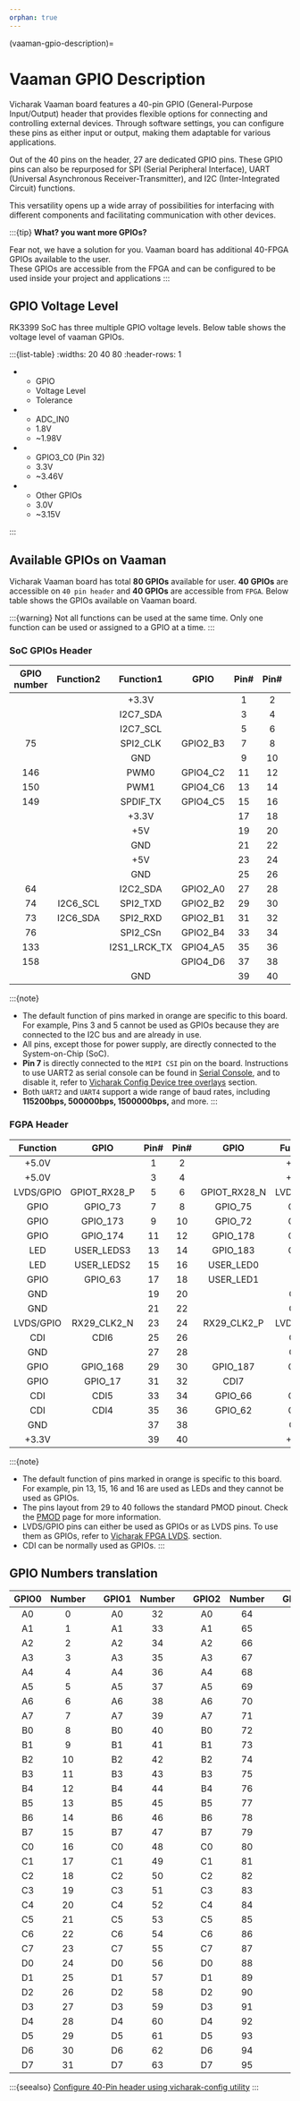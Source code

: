 ```yaml
---
orphan: true
---
```


(vaaman-gpio-description)=

# Vaaman GPIO Description

Vicharak Vaaman board features a 40-pin GPIO (General-Purpose Input/Output)
header that provides flexible options for connecting and controlling external
devices. Through software settings, you can configure these pins as either
input or output, making them adaptable for various applications.

Out of the 40 pins on the header, 27 are dedicated GPIO pins. These GPIO pins
can also be repurposed for SPI (Serial Peripheral Interface),
UART (Universal Asynchronous Receiver-Transmitter), and
I2C (Inter-Integrated Circuit) functions.

This versatility opens up a wide array of possibilities for interfacing with
different components and facilitating communication with other devices.

:::{tip}
**What? you want more GPIOs?**

Fear not, we have a solution for you. Vaaman board has additional 40-FPGA GPIOs
available to the user.\
These GPIOs are accessible from the FPGA and can be configured to be used inside
your project and applications
:::

<!-- TODO: Add FPGA GPIO user guide and description -->

## GPIO Voltage Level

RK3399 SoC has three multiple GPIO voltage levels. Below table shows the
voltage level of vaaman GPIOs.

:::{list-table}
:widths: 20 40 80
:header-rows: 1

-
  - GPIO
  - Voltage Level
  - Tolerance

-
  - ADC_IN0
  - 1.8V
  - ~1.98V

-
  - GPIO3_C0 (Pin 32)
  - 3.3V
  - ~3.46V

-
  - Other GPIOs
  - 3.0V
  - ~3.15V

:::

## Available GPIOs on Vaaman

Vicharak Vaaman board has total **80 GPIOs** available for user. **40 GPIOs**
are accessible on `40 pin header` and **40 GPIOs** are accessible from `FPGA`.
Below table shows the GPIOs available on Vaaman board.

:::{warning}
Not all functions can be used at the same time. Only one function can be used
or assigned to a GPIO at a time.
:::

### SoC GPIOs Header

| GPIO number | Function2 |  Function1   |   GPIO   |             Pin#             |            Pin#             |   GPIO   |              Function1              | GPIO number |
| :---------: | :-------: | :----------: | :------: | :--------------------------: | :-------------------------: | :------: | :---------------------------------: | :---------: |
|             |           |    +3.3V     |          | <div class='yellow'>1</div>  |  <div class='red'>2</div>   |          |                +5.0V                |             |
|             |           |   I2C7_SDA   |          | <div class='orange'>3</div>  |  <div class='red'>4</div>   |          |                +5.0V                |             |
|             |           |   I2C7_SCL   |          | <div class='orange'>5</div>  | <div class='black'>6</div>  |          |                 GND                 |             |
|     75      |           |   SPI2_CLK   | GPIO2_B3 |  <div class='green'>7</div>  | <div class='green'>8</div>  | GPIO4_C4 | <div class='orange'>UART2_TXD</div> |     148     |
|             |           |     GND      |          |  <div class='black'>9</div>  | <div class='green'>10</div> | GPIO4_C3 | <div class='orange'>UART2_RXD</div> |     147     |
|     146     |           |     PWM0     | GPIO4_C2 | <div class='green'>11</div>  | <div class='green'>12</div> | GPIO4_A3 |              I2S1_SCLK              |     131     |
|     150     |           |     PWM1     | GPIO4_C6 | <div class='green'>13</div>  | <div class='black'>14</div> |          |                 GND                 |             |
|     149     |           |   SPDIF_TX   | GPIO4_C5 | <div class='green'>15</div>  | <div class='green'>16</div> | GPIO4_D2 |                                     |     154     |
|             |           |    +3.3V     |          | <div class='yellow'>17</div> | <div class='green'>18</div> | GPIO4_D4 |                                     |     156     |
|             |           |     +5V      |          |  <div class='red'>19</div>   | <div class='black'>20</div> |          |                 GND                 |             |
|             |           |     GND      |          | <div class='black'>21</div>  | <div class='green'>22</div> | GPIO4_D5 |                                     |     157     |
|             |           |     +5V      |          |  <div class='red'>23</div>   | <div class='black'>24</div> |          |                 GND                 |             |
|             |           |     GND      |          | <div class='black'>25</div>  | <div class='green'>26</div> |          |               ADC_IN0               |             |
|     64      |           |   I2C2_SDA   | GPIO2_A0 |  <div class='blue'>27</div>  | <div class='blue'>28</div>  | GPIO2_A1 |              I2C2_CLK               |     65      |
|     74      | I2C6_SCL  |   SPI2_TXD   | GPIO2_B2 | <div class='green'>29</div>  | <div class='black'>30</div> |          |                 GND                 |             |
|     73      | I2C6_SDA  |   SPI2_RXD   | GPIO2_B1 | <div class='green'>31</div>  | <div class='green'>32</div> | GPIO3_C0 |              SPDIF_TX               |     112     |
|     76      |           |   SPI2_CSn   | GPIO2_B4 | <div class='green'>33</div>  | <div class='black'>34</div> |          |                 GND                 |             |
|     133     |           | I2S1_LRCK_TX | GPIO4_A5 | <div class='green'>35</div>  | <div class='green'>36</div> | GPIO4_A4 |            I2S1_LRCK_RX             |     132     |
|     158     |           |              | GPIO4_D6 | <div class='green'>37</div>  | <div class='green'>38</div> | GPIO4_A6 |              I2S1_SDI               |     134     |
|             |           |     GND      |          | <div class='black'>39</div>  | <div class='green'>40</div> | GPIO4_A7 |              I2S1_SDO               |     135     |

:::{note}
- The default function of pins marked in <span class="orange">orange</span> are
  specific to this board. For example, Pins 3 and 5 cannot be used as GPIOs
  because they are connected to the I2C bus and are already in use.
- All pins, except those for power supply, are directly connected to the
  System-on-Chip (SoC).
- **Pin 7** is directly connected to the `MIPI CSI` pin on the board.
  Instructions to use UART2 as serial console can be found in
  [Serial Console](#serial-console), and to disable it, refer to
  [Vicharak Config Device tree overlays](#vicharak-config-overlays)
  section.
- Both `UART2` and `UART4` support a wide range of baud rates, including
  **115200bps, 500000bps, 1500000bps,** and more.
:::

### FGPA Header

| Function  |     GPIO     |             Pin#             |             Pin#             |     GPIO     | Function  |
| :-------: | :----------: | :--------------------------: | :--------------------------: | :----------: | :-------: |
|   +5.0V   |              |   <div class='red'>1</div>   | <div class='yellow'>2</div>  |              |   +3.3V   |
|   +5.0V   |              |   <div class='red'>3</div>   | <div class='yellow'>4</div>  |              |   +3.3V   |
| LVDS/GPIO | GPIOT_RX28_P |  <div class='green'>5</div>  |  <div class='green'>6</div>  | GPIOT_RX28_N | LVDS/GPIO |
|   GPIO    |   GPIO_73    |  <div class='green'>7</div>  |  <div class='green'>8</div>  |   GPIO_75    |   GPIO    |
|   GPIO    |   GPIO_173   |  <div class='green'>9</div>  | <div class='green'>10</div>  |   GPIO_72    |   GPIO    |
|   GPIO    |   GPIO_174   | <div class='green'>11</div>  | <div class='green'>12</div>  |   GPIO_178   |   GPIO    |
|    LED    |  USER_LEDS3  | <div class='orange'>13</div> | <div class='green'>14</div>  |   GPIO_183   |   GPIO    |
|    LED    |  USER_LEDS2  | <div class='orange'>15</div> | <div class='orange'>16</div> |  USER_LED0   |    LED    |
|   GPIO    |   GPIO_63    | <div class='green'>17</div>  | <div class='orange'>18</div> |  USER_LED1   |    LED    |
|    GND    |              | <div class='black'>19</div>  | <div class='black'>20</div>  |              |    GND    |
|    GND    |              | <div class='black'>21</div>  | <div class='black'>22</div>  |              |    GND    |
| LVDS/GPIO | RX29_CLK2_N  |  <div class='blue'>23</div>  |  <div class='blue'>24</div>  | RX29_CLK2_P  | LVDS/GPIO |
|    CDI    |     CDI6     |  <div class='blue'>25</div>  | <div class='black'>26</div>  |              |    GND    |
|    GND    |              | <div class='black'>27</div>  | <div class='black'>28</div>  |              |    GND    |
|   GPIO    |   GPIO_168   | <div class='green'>29</div>  | <div class='green'>30</div>  |   GPIO_187   |   GPIO    |
|   GPIO    |   GPIO_17    | <div class='green'>31</div>  |  <div class='blue'>32</div>  |     CDI7     |    CDI    |
|    CDI    |     CDI5     |  <div class='blue'>33</div>  | <div class='green'>34</div>  |   GPIO_66    |   GPIO    |
|    CDI    |     CDI4     |  <div class='blue'>35</div>  | <div class='green'>36</div>  |   GPIO_62    |   GPIO    |
|    GND    |              | <div class='black'>37</div>  | <div class='black'>38</div>  |              |    GND    |
|   +3.3V   |              | <div class='yellow'>39</div> | <div class='yellow'>40</div> |              |   +3.3V   |

:::{note}

- The default function of pins marked in <span class="orange">orange</span> is
  specific to this board. For example, pin 13, 15, 16 and 16 are used as LEDs
  and they cannot be used as GPIOs.
- The pins layout from 29 to 40 follows the standard PMOD pinout. Check the
  [PMOD](https://reference.digilentinc.com/reference/pmod/pmod) page for more
  information.
- LVDS/GPIO pins can either be used as GPIOs or as LVDS pins. To use them as
  GPIOs, refer to [Vicharak FPGA LVDS]().
  section.
- CDI can be normally used as GPIOs.
:::

<!-- TODO: FPGA LVDS guide -->

## GPIO Numbers translation

|            GPIO0             | Number |     |            GPIO1            | Number |     |           GPIO2            | Number |     |           GPIO3           | Number |     |            GPIO4             | Number |
| :--------------------------: | :----: | :-: | :-------------------------: | :----: | :-: | :------------------------: | :----: | :-: | :-----------------------: | :----: | :-: | :--------------------------: | :----: |
| <div class="yellow">A0</div> |   0    |     | <div class="green">A0</div> |   32   |     | <div class="blue">A0</div> |   64   |     | <div class="red">A0</div> |   96   |     | <div class="orange">A0</div> |  128   |
| <div class="yellow">A1</div> |   1    |     | <div class="green">A1</div> |   33   |     | <div class="blue">A1</div> |   65   |     | <div class="red">A1</div> |   97   |     | <div class="orange">A1</div> |  129   |
| <div class="yellow">A2</div> |   2    |     | <div class="green">A2</div> |   34   |     | <div class="blue">A2</div> |   66   |     | <div class="red">A2</div> |   98   |     | <div class="orange">A2</div> |  130   |
| <div class="yellow">A3</div> |   3    |     | <div class="green">A3</div> |   35   |     | <div class="blue">A3</div> |   67   |     | <div class="red">A3</div> |   99   |     | <div class="orange">A3</div> |  131   |
| <div class="yellow">A4</div> |   4    |     | <div class="green">A4</div> |   36   |     | <div class="blue">A4</div> |   68   |     | <div class="red">A4</div> |  100   |     | <div class="orange">A4</div> |  132   |
| <div class="yellow">A5</div> |   5    |     | <div class="green">A5</div> |   37   |     | <div class="blue">A5</div> |   69   |     | <div class="red">A5</div> |  101   |     | <div class="orange">A5</div> |  133   |
| <div class="yellow">A6</div> |   6    |     | <div class="green">A6</div> |   38   |     | <div class="blue">A6</div> |   70   |     | <div class="red">A6</div> |  102   |     | <div class="orange">A6</div> |  134   |
| <div class="yellow">A7</div> |   7    |     | <div class="green">A7</div> |   39   |     | <div class="blue">A7</div> |   71   |     | <div class="red">A7</div> |  103   |     | <div class="orange">A7</div> |  135   |
| <div class="yellow">B0</div> |   8    |     | <div class="green">B0</div> |   40   |     | <div class="blue">B0</div> |   72   |     | <div class="red">B0</div> |  104   |     | <div class="orange">B0</div> |  136   |
| <div class="yellow">B1</div> |   9    |     | <div class="green">B1</div> |   41   |     | <div class="blue">B1</div> |   73   |     | <div class="red">B1</div> |  105   |     | <div class="orange">B1</div> |  137   |
| <div class="yellow">B2</div> |   10   |     | <div class="green">B2</div> |   42   |     | <div class="blue">B2</div> |   74   |     | <div class="red">B2</div> |  106   |     | <div class="orange">B2</div> |  138   |
| <div class="yellow">B3</div> |   11   |     | <div class="green">B3</div> |   43   |     | <div class="blue">B3</div> |   75   |     | <div class="red">B3</div> |  107   |     | <div class="orange">B3</div> |  139   |
| <div class="yellow">B4</div> |   12   |     | <div class="green">B4</div> |   44   |     | <div class="blue">B4</div> |   76   |     | <div class="red">B4</div> |  108   |     | <div class="orange">B4</div> |  140   |
| <div class="yellow">B5</div> |   13   |     | <div class="green">B5</div> |   45   |     | <div class="blue">B5</div> |   77   |     | <div class="red">B5</div> |  109   |     | <div class="orange">B5</div> |  141   |
| <div class="yellow">B6</div> |   14   |     | <div class="green">B6</div> |   46   |     | <div class="blue">B6</div> |   78   |     | <div class="red">B6</div> |  110   |     | <div class="orange">B6</div> |  142   |
| <div class="yellow">B7</div> |   15   |     | <div class="green">B7</div> |   47   |     | <div class="blue">B7</div> |   79   |     | <div class="red">B7</div> |  111   |     | <div class="orange">B7</div> |  143   |
| <div class="yellow">C0</div> |   16   |     | <div class="green">C0</div> |   48   |     | <div class="blue">C0</div> |   80   |     | <div class="red">C0</div> |  112   |     | <div class="orange">C0</div> |  144   |
| <div class="yellow">C1</div> |   17   |     | <div class="green">C1</div> |   49   |     | <div class="blue">C1</div> |   81   |     | <div class="red">C1</div> |  113   |     | <div class="orange">C1</div> |  145   |
| <div class="yellow">C2</div> |   18   |     | <div class="green">C2</div> |   50   |     | <div class="blue">C2</div> |   82   |     | <div class="red">C2</div> |  114   |     | <div class="orange">C2</div> |  146   |
| <div class="yellow">C3</div> |   19   |     | <div class="green">C3</div> |   51   |     | <div class="blue">C3</div> |   83   |     | <div class="red">C3</div> |  115   |     | <div class="orange">C3</div> |  147   |
| <div class="yellow">C4</div> |   20   |     | <div class="green">C4</div> |   52   |     | <div class="blue">C4</div> |   84   |     | <div class="red">C4</div> |  116   |     | <div class="orange">C4</div> |  148   |
| <div class="yellow">C5</div> |   21   |     | <div class="green">C5</div> |   53   |     | <div class="blue">C5</div> |   85   |     | <div class="red">C5</div> |  117   |     | <div class="orange">C5</div> |  149   |
| <div class="yellow">C6</div> |   22   |     | <div class="green">C6</div> |   54   |     | <div class="blue">C6</div> |   86   |     | <div class="red">C6</div> |  118   |     | <div class="orange">C6</div> |  150   |
| <div class="yellow">C7</div> |   23   |     | <div class="green">C7</div> |   55   |     | <div class="blue">C7</div> |   87   |     | <div class="red">C7</div> |  119   |     | <div class="orange">C7</div> |  151   |
| <div class="yellow">D0</div> |   24   |     | <div class="green">D0</div> |   56   |     | <div class="blue">D0</div> |   88   |     | <div class="red">D0</div> |  120   |     | <div class="orange">D0</div> |  152   |
| <div class="yellow">D1</div> |   25   |     | <div class="green">D1</div> |   57   |     | <div class="blue">D1</div> |   89   |     | <div class="red">D1</div> |  121   |     | <div class="orange">D1</div> |  153   |
| <div class="yellow">D2</div> |   26   |     | <div class="green">D2</div> |   58   |     | <div class="blue">D2</div> |   90   |     | <div class="red">D2</div> |  122   |     | <div class="orange">D2</div> |  154   |
| <div class="yellow">D3</div> |   27   |     | <div class="green">D3</div> |   59   |     | <div class="blue">D3</div> |   91   |     | <div class="red">D3</div> |  123   |     | <div class="orange">D3</div> |  155   |
| <div class="yellow">D4</div> |   28   |     | <div class="green">D4</div> |   60   |     | <div class="blue">D4</div> |   92   |     | <div class="red">D4</div> |  124   |     | <div class="orange">D4</div> |  156   |
| <div class="yellow">D5</div> |   29   |     | <div class="green">D5</div> |   61   |     | <div class="blue">D5</div> |   93   |     | <div class="red">D5</div> |  125   |     | <div class="orange">D5</div> |  157   |
| <div class="yellow">D6</div> |   30   |     | <div class="green">D6</div> |   62   |     | <div class="blue">D6</div> |   94   |     | <div class="red">D6</div> |  126   |     | <div class="orange">D6</div> |  158   |
| <div class="yellow">D7</div> |   31   |     | <div class="green">D7</div> |   63   |     | <div class="blue">D7</div> |   95   |     | <div class="red">D7</div> |  127   |     | <div class="orange">D7</div> |  159   |

<!-- TODO: Add FPGA GPIO user guide and description -->

:::{seealso}
[Configure 40-Pin header using vicharak-config utility](#vicharak-config-overlays)
:::

